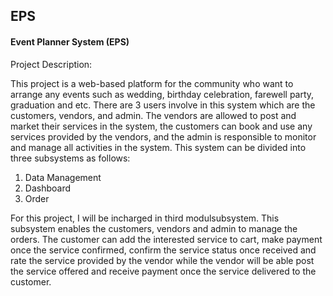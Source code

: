 ## EPS

#### Event Planner System (EPS)

Project Description:

This project is a web-based platform for the community who want to arrange any events such as wedding, birthday celebration, farewell party, graduation and etc. There are 3 users involve in this system which are the customers, vendors, and admin. The vendors are allowed to post and market their services in the system, the customers can book and use any services provided by the vendors, and the admin is responsible to monitor and manage all activities in the system. This system can be divided into three subsystems as follows:

1) Data Management
2) Dashboard
3) Order

For this project, I will be incharged in third modulsubsystem. This subsystem enables the customers, vendors and admin to manage the orders. The customer can add the  interested service to cart, make payment once the service confirmed, confirm the service status once received and rate the service provided by the vendor while the vendor will be able post the service offered and receive payment once the service delivered to the customer.
